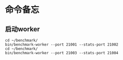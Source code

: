# 命令备忘

## 启动worker
```shell
cd ~/benchmark/
bin/benchmark-worker --port 21001 --stats-port 21002
cd ~/benchmark/
bin/benchmark-worker --port 21003 --stats-port 21004
```